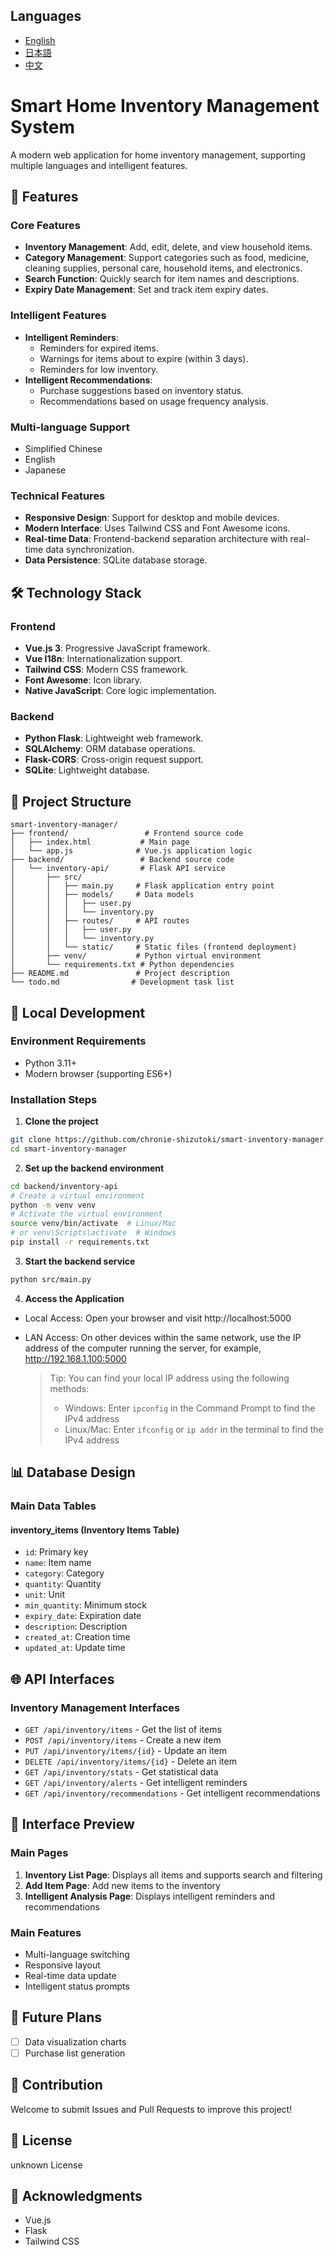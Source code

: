 ## Languages
- [English](README.md)
- [日本語](README-ja.md)
- [中文](README-zh.md)

# Smart Home Inventory Management System

A modern web application for home inventory management, supporting multiple languages and intelligent features.

## 🌟 Features

### Core Features
- **Inventory Management**: Add, edit, delete, and view household items.
- **Category Management**: Support categories such as food, medicine, cleaning supplies, personal care, household items, and electronics.
- **Search Function**: Quickly search for item names and descriptions.
- **Expiry Date Management**: Set and track item expiry dates.

### Intelligent Features
- **Intelligent Reminders**:
  - Reminders for expired items.
  - Warnings for items about to expire (within 3 days).
  - Reminders for low inventory.
- **Intelligent Recommendations**:
  - Purchase suggestions based on inventory status.
  - Recommendations based on usage frequency analysis.

### Multi-language Support
- Simplified Chinese
- English
- Japanese

### Technical Features
- **Responsive Design**: Support for desktop and mobile devices.
- **Modern Interface**: Uses Tailwind CSS and Font Awesome icons.
- **Real-time Data**: Frontend-backend separation architecture with real-time data synchronization.
- **Data Persistence**: SQLite database storage.

## 🛠️ Technology Stack

### Frontend
- **Vue.js 3**: Progressive JavaScript framework.
- **Vue I18n**: Internationalization support.
- **Tailwind CSS**: Modern CSS framework.
- **Font Awesome**: Icon library.
- **Native JavaScript**: Core logic implementation.

### Backend
- **Python Flask**: Lightweight web framework.
- **SQLAlchemy**: ORM database operations.
- **Flask-CORS**: Cross-origin request support.
- **SQLite**: Lightweight database.

## 📁 Project Structure

```
smart-inventory-manager/
├── frontend/                 # Frontend source code
│   ├── index.html           # Main page
│   └── app.js              # Vue.js application logic
├── backend/                 # Backend source code
│   └── inventory-api/       # Flask API service
│       ├── src/
│       │   ├── main.py     # Flask application entry point
│       │   ├── models/     # Data models
│       │   │   ├── user.py
│       │   │   └── inventory.py
│       │   ├── routes/     # API routes
│       │   │   ├── user.py
│       │   │   └── inventory.py
│       │   └── static/     # Static files (frontend deployment)
│       ├── venv/           # Python virtual environment
│       └── requirements.txt # Python dependencies
├── README.md               # Project description
└── todo.md                # Development task list
```

## 🔧 Local Development

### Environment Requirements
- Python 3.11+
- Modern browser (supporting ES6+)

### Installation Steps

1. **Clone the project**
```bash
git clone https://github.com/chronie-shizutoki/smart-inventory-manager.git
cd smart-inventory-manager
```

2. **Set up the backend environment**
```bash
cd backend/inventory-api
# Create a virtual environment
python -m venv venv
# Activate the virtual environment
source venv/bin/activate  # Linux/Mac
# or venv\Scripts\activate  # Windows
pip install -r requirements.txt
```

3. **Start the backend service**
```bash
python src/main.py
```

4. **Access the Application**
- Local Access: Open your browser and visit http://localhost:5000
- LAN Access: On other devices within the same network, use the IP address of the computer running the server, for example, http://192.168.1.100:5000

  > Tip: You can find your local IP address using the following methods:
  > - Windows: Enter `ipconfig` in the Command Prompt to find the IPv4 address
  > - Linux/Mac: Enter `ifconfig` or `ip addr` in the terminal to find the IPv4 address

## 📊 Database Design

### Main Data Tables

#### inventory_items (Inventory Items Table)
- `id`: Primary key
- `name`: Item name
- `category`: Category
- `quantity`: Quantity
- `unit`: Unit
- `min_quantity`: Minimum stock
- `expiry_date`: Expiration date
- `description`: Description
- `created_at`: Creation time
- `updated_at`: Update time

## 🌐 API Interfaces

### Inventory Management Interfaces
- `GET /api/inventory/items` - Get the list of items
- `POST /api/inventory/items` - Create a new item
- `PUT /api/inventory/items/{id}` - Update an item
- `DELETE /api/inventory/items/{id}` - Delete an item
- `GET /api/inventory/stats` - Get statistical data
- `GET /api/inventory/alerts` - Get intelligent reminders
- `GET /api/inventory/recommendations` - Get intelligent recommendations

## 🎨 Interface Preview

### Main Pages
1. **Inventory List Page**: Displays all items and supports search and filtering
2. **Add Item Page**: Add new items to the inventory
3. **Intelligent Analysis Page**: Displays intelligent reminders and recommendations

### Main Features
- Multi-language switching
- Responsive layout
- Real-time data update
- Intelligent status prompts

## 🔮 Future Plans

- [ ] Data visualization charts
- [ ] Purchase list generation

## 👥 Contribution

Welcome to submit Issues and Pull Requests to improve this project!

## 📄 License

unknown License

## 🙏 Acknowledgments

- Vue.js
- Flask
- Tailwind CSS
